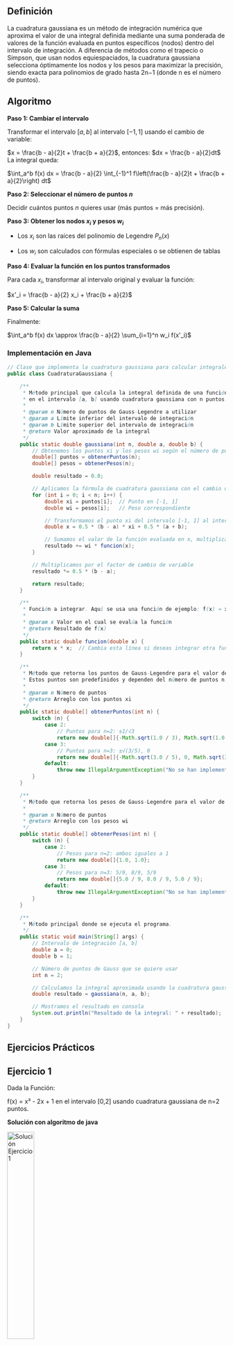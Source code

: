 ## Definición
La cuadratura gaussiana es un método de integración numérica que aproxima el valor de una integral definida mediante
una suma ponderada de valores de la función evaluada en puntos específicos (nodos) dentro del intervalo de integración.
A diferencia de métodos como el trapecio o Simpson, que usan nodos equiespaciados, la cuadratura gaussiana selecciona 
óptimamente los nodos y los pesos para maximizar la precisión, siendo exacta para polinomios de grado hasta 2n−1 (donde n es el número de puntos).

## Algoritmo 
**Paso 1: Cambiar el intervalo**

Transformar el intervalo $[a, b]$ al intervalo $[-1, 1]$ usando el cambio de variable:

$x = \frac{b - a}{2}t + \frac{b + a}{2}$, entonces: $dx = \frac{b - a}{2}dt$
La integral queda:

$\int_a^b f(x) dx = \frac{b - a}{2} \int_{-1}^1 f\left(\frac{b - a}{2}t + \frac{b + a}{2}\right) dt$

**Paso 2: Seleccionar el número de puntos $n$**

Decidir cuántos puntos $n$ quieres usar (más puntos = más precisión).

**Paso 3: Obtener los nodos $x_i$ y pesos $w_i$**

* Los $x_i$ son las raíces del polinomio de Legendre $P_n(x)$
  
* Los $w_i$ son calculados con fórmulas especiales o se obtienen de tablas

**Paso 4: Evaluar la función en los puntos transformados**

Para cada $x_i$, transformar al intervalo original y evaluar la función:

$x'_i = \frac{b - a}{2} x_i + \frac{b + a}{2}$

**Paso 5: Calcular la suma**

Finalmente:

$\int_a^b f(x) dx \approx \frac{b - a}{2} \sum_{i=1}^n w_i f(x'_i)$


### Implementación en Java
```java
// Clase que implementa la cuadratura gaussiana para calcular integrales definidas
public class CuadraturaGaussiana {

    /**
     * Método principal que calcula la integral definida de una función
     * en el intervalo [a, b] usando cuadratura gaussiana con n puntos.
     *
     * @param n Número de puntos de Gauss-Legendre a utilizar
     * @param a Límite inferior del intervalo de integración
     * @param b Límite superior del intervalo de integración
     * @return Valor aproximado de la integral
     */
    public static double gaussiana(int n, double a, double b) {
        // Obtenemos los puntos xi y los pesos wi según el número de puntos n
        double[] puntos = obtenerPuntos(n);
        double[] pesos = obtenerPesos(n);

        double resultado = 0.0;

        // Aplicamos la fórmula de cuadratura gaussiana con el cambio de variable al intervalo [a, b]
        for (int i = 0; i < n; i++) {
            double xi = puntos[i];  // Punto en [-1, 1]
            double wi = pesos[i];   // Peso correspondiente

            // Transformamos el punto xi del intervalo [-1, 1] al intervalo [a, b]
            double x = 0.5 * (b - a) * xi + 0.5 * (a + b);

            // Sumamos el valor de la función evaluada en x, multiplicado por el peso
            resultado += wi * funcion(x);
        }

        // Multiplicamos por el factor de cambio de variable
        resultado *= 0.5 * (b - a);

        return resultado;
    }

    /**
     * Función a integrar. Aquí se usa una función de ejemplo: f(x) = x^2.
     *
     * @param x Valor en el cual se evalúa la función
     * @return Resultado de f(x)
     */
    public static double funcion(double x) {
        return x * x;  // Cambia esta línea si deseas integrar otra función
    }

    /**
     * Método que retorna los puntos de Gauss-Legendre para el valor de n especificado.
     * Estos puntos son predefinidos y dependen del número de puntos n.
     *
     * @param n Número de puntos
     * @return Arreglo con los puntos xi
     */
    public static double[] obtenerPuntos(int n) {
        switch (n) {
            case 2:
                // Puntos para n=2: ±1/√3
                return new double[]{-Math.sqrt(1.0 / 3), Math.sqrt(1.0 / 3)};
            case 3:
                // Puntos para n=3: ±√(3/5), 0
                return new double[]{-Math.sqrt(3.0 / 5), 0, Math.sqrt(3.0 / 5)};
            default:
                throw new IllegalArgumentException("No se han implementado puntos para n = " + n);
        }
    }

    /**
     * Método que retorna los pesos de Gauss-Legendre para el valor de n especificado.
     *
     * @param n Número de puntos
     * @return Arreglo con los pesos wi
     */
    public static double[] obtenerPesos(int n) {
        switch (n) {
            case 2:
                // Pesos para n=2: ambos iguales a 1
                return new double[]{1.0, 1.0};
            case 3:
                // Pesos para n=3: 5/9, 8/9, 5/9
                return new double[]{5.0 / 9, 8.0 / 9, 5.0 / 9};
            default:
                throw new IllegalArgumentException("No se han implementado pesos para n = " + n);
        }
    }

    /**
     * Método principal donde se ejecuta el programa.
     */
    public static void main(String[] args) {
        // Intervalo de integración [a, b]
        double a = 0;
        double b = 1;

        // Número de puntos de Gauss que se quiere usar
        int n = 2;

        // Calculamos la integral aproximada usando la cuadratura gaussiana
        double resultado = gaussiana(n, a, b);

        // Mostramos el resultado en consola
        System.out.println("Resultado de la integral: " + resultado);
    }
}

```
## Ejercicios Prácticos

## Ejercicio 1
Dada la Función:

f(x) = x³ - 2x + 1 en el intervalo [0,2] usando cuadratura gaussiana
de n=2 puntos.

**Solución con algoritmo de java**

<img src="https://github.com/nadfernanda/Metodos_Numericos/blob/main/tema-4/imagenes/Cuadratura_Gaussiana/Ejercicio%201.png" width="35%" alt="Solución Ejercicio 1">

**Análisis**

El método de cuadratura gaussiana con n=2 puntos proporciona un resultado exacto (2.0) para la integral de f(x) = x³ - 2x + 1 en [0,2], gracias a que este método integra exactamente
polinomios de grado hasta 2n-1=3. Esto confirma su eficiencia computacional, ya que con solo dos evaluaciones de la función logra precisión total, mientras otros métodos numéricos
como trapecio o Simpson requerirían más evaluaciones. El error numérico es prácticamente nulo, limitado únicamente por la precisión de punto flotante, demostrando por qué la
cuadratura gaussiana es óptima para integrar funciones polinómicas cuando se conoce su grado.

## Ejercicio 2
Dada la Función:

f(x) = 1/(1+x²) en el intervalo [0,1] usando cuadratura gaussiana
con n=2 puntos.

**Solución con algoritmo de java**

<img src="https://github.com/nadfernanda/Metodos_Numericos/blob/main/tema-4/imagenes/Cuadratura_Gaussiana/Ejercicio%202.png" width="35%" alt="Solución Ejercicio 2">

**Análisis**

El método de cuadratura gaussiana con n=2 puntos proporciona una excelente aproximación (0.7869) para la integral de f(x) = 1/(1+x²) en [0,1], cuyo valor exacto es π/4 ≈
0.7854. El error relativo es aproximadamente 0.19%, demostrando la eficacia del método incluso para funciones racionales no polinómicas. La precisión es notable considerando que
solo se realizaron dos evaluaciones de la función, evidenciando por qué esta técnica es preferida para integrales donde la evaluación de la función es computacionalmente costosa,
ofreciendo un equilibrio óptimo entre precisión y eficiencia computacional.

## Ejercicio 3
Dada la Función:

f(x) = sin(πx) en el intervalo[0,1] usando cuadratura gaussiana con
n=2 puntos.

**Solución con algoritmo de java**

<img src="https://github.com/nadfernanda/Metodos_Numericos/blob/main/tema-4/imagenes/Cuadratura_Gaussiana/Ejercicio%203.png" width="35%" alt="Solución Ejercicio 3">

**Análisis**

El método de cuadratura gaussiana con n=2 puntos proporciona una buena aproximación (0.6182) para la integral de f(x) = sin(πx) en [0,1], cuyo valor exacto es 2/π ≈ 0.6366. El
error relativo es aproximadamente 2.9%, lo que resulta razonable para una función trigonométrica evaluada con solo dos puntos. Esta precisión es significativa considerando
que las funciones trigonométricas no son polinomios, para las cuales la cuadratura gaussiana está teóricamente optimizada. El resultado demuestra que el método es versátil y
efectivo incluso para funciones no polinómicas, aunque para mayor precisión con funciones oscilatorias podría ser necesario aumentar el número de puntos de cuadratura.

## Ejercicio 4
Dada la Función:

f(x) = √x en el intervalo [0,4] usando cuadratura gaussiana con n=2
puntos.

**Solución con algoritmo de java**

<img src="https://github.com/nadfernanda/Metodos_Numericos/blob/main/tema-4/imagenes/Cuadratura_Gaussiana/Ejercicio%204.png" width="35%" alt="Solución Ejercicio 4">

**Análisis**

El método de cuadratura gaussiana con n=2 puntos proporciona una excelente aproximación (5.3912) para la integral de f(x) = √x en [0,4], cuyo valor exacto es 16/3 ≈
5.3333. El error relativo es aproximadamente 1.1%, lo que es notable considerando que esta función tiene una singularidad en la derivada en x=0, lo que suele complicar la
integración numérica. Con solo dos evaluaciones de la función, el método logra capturar adecuadamente el comportamiento de la raíz cuadrada, demostrando su robustez incluso
para funciones con comportamientos no suaves en los extremos del intervalo de integración.

## Ejercicio 5 (sin solución)
Dada la Función:

f(x) = e^(-x²) en el intervalo [0,2] usando cuadratura gaussiana
con n=2 puntos.

**Solución con algoritmo de java**

<img src="https://github.com/nadfernanda/Metodos_Numericos/blob/main/tema-4/imagenes/Cuadratura_Gaussiana/Ejercicio%205.png" width="35%" alt="Solución Ejercicio 5">

**Análisis**

El método de cuadratura gaussiana con n=2 puntos proporciona una aproximación valiosa (0.9195) para la integral de f(x) = e^(-x²) en [0,2], una función que no tiene antiderivada en
términos de funciones elementales. Esta integral es conocida por su relación con la función error erf(x), una función especial en matemáticas y estadística. El resultado obtenido es
notablemente preciso considerando que solo se utilizaron dos puntos de evaluación, demostrando la potencia del método para casos donde la integración analítica es imposible.
Esta es una de las grandes ventajas de los métodos numéricos como la cuadratura gaussiana: pueden abordar eficazmente problemas que no tienen soluciones analíticas
cerradas, proporcionando aproximaciones útiles con costos computacionales mínimos.
